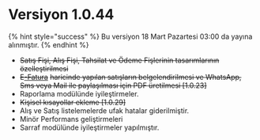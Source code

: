 # Versiyon 1.0.44

{% hint style="success" %}
Bu versiyon 18 Mart Pazartesi 03:00 da yayına alınmıştır.
{% endhint %}

* ~~Satış Fişi, Alış Fişi, Tahsilat ve Ödeme Fişlerinin tasarımlarının özelleştirilmesi~~
* ~~E~~[~~-Fatura~~](https://www.muhasip.com.tr/e-fatura-entegrator) ~~haricinde yapılan satışların belgelendirilmesi ve WhatsApp, Sms veya Mail ile paylaşılması için PDF üretilmesi \[1.0.23]~~
* Raporlama modülünde iyileştirmeler.
* ~~Kişisel kısayollar ekleme \[1.0.29]~~
* Alış ve Satış listelemelerde ufak hatalar giderilmiştir.
* Minör Performans geliştirmeleri
* Sarraf modülünde iyileştirmeler yapılmıştır.

